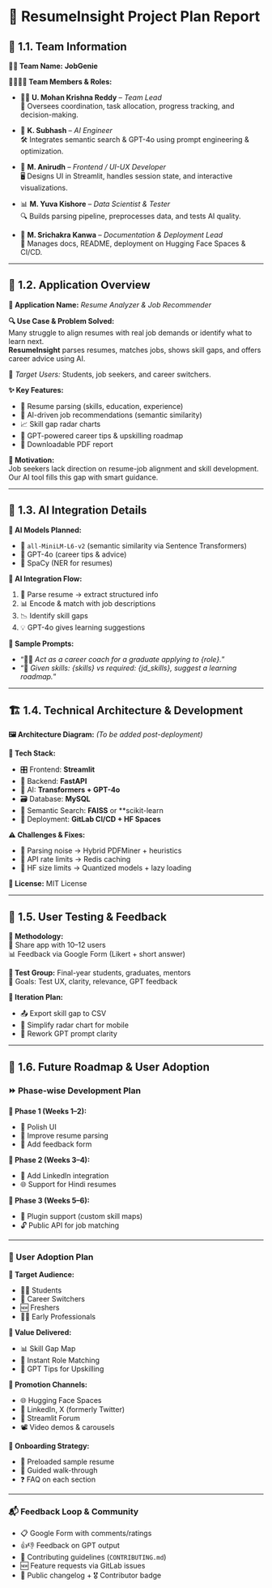 # 🧠 ResumeInsight Project Plan Report

## 👥 1.1. Team Information

**👨‍💻 Team Name:** **JobGenie**

**👨‍👩‍👦‍👦 Team Members & Roles:**

- 🧑‍✈️ **U. Mohan Krishna Reddy** – *Team Lead*  
  📌 Oversees coordination, task allocation, progress tracking, and decision-making.

- 🤖 **K. Subhash** – *AI Engineer*  
  🛠️ Integrates semantic search & GPT-4o using prompt engineering & optimization.

- 🎨 **M. Anirudh** – *Frontend / UI-UX Developer*  
  🖥️ Designs UI in Streamlit, handles session state, and interactive visualizations.

- 📊 **M. Yuva Kishore** – *Data Scientist & Tester*  
  🔍 Builds parsing pipeline, preprocesses data, and tests AI quality.

- 📄 **M. Srichakra Kanwa** – *Documentation & Deployment Lead*  
  📝 Manages docs, README, deployment on Hugging Face Spaces & CI/CD.

---

## 📄 1.2. Application Overview

**🧾 Application Name:** *Resume Analyzer & Job Recommender*

**🔍 Use Case & Problem Solved:**  
Many struggle to align resumes with real job demands or identify what to learn next.  
**ResumeInsight** parses resumes, matches jobs, shows skill gaps, and offers career advice using AI.

👤 *Target Users:* Students, job seekers, and career switchers.

**✨ Key Features:**

- 📄 Resume parsing (skills, education, experience)
- 🧠 AI-driven job recommendations (semantic similarity)
- 📈 Skill gap radar charts
- 💬 GPT-powered career tips & upskilling roadmap
- 🧾 Downloadable PDF report

**🎯 Motivation:**  
Job seekers lack direction on resume-job alignment and skill development. Our AI tool fills this gap with smart guidance.

---

## 🤖 1.3. AI Integration Details

**🧠 AI Models Planned:**

- 🧬 `all-MiniLM-L6-v2` (semantic similarity via Sentence Transformers)
- 🧠 GPT-4o (career tips & advice)
- 🧾 SpaCy (NER for resumes)

**🔌 AI Integration Flow:**

1. 📑 Parse resume → extract structured info
2. 📊 Encode & match with job descriptions
3. 📉 Identify skill gaps
4. 💡 GPT-4o gives learning suggestions

**🧪 Sample Prompts:**

- “🧑‍🏫 *Act as a career coach for a graduate applying to {role}.*”
- “📘 *Given skills: {skills} vs required: {jd_skills}, suggest a learning roadmap.*”

---

## 🏗️ 1.4. Technical Architecture & Development

**🖼️ Architecture Diagram:** *(To be added post-deployment)*

**🧰 Tech Stack:**

- 🎛️ Frontend: **Streamlit**
- 🧠 Backend: **FastAPI**
- 🤖 AI: **Transformers + GPT-4o**
- 🗃️ Database: **MySQL**
- 🧭 Semantic Search: **FAISS** or **scikit-learn 
- 🚀 Deployment: **GitLab CI/CD + HF Spaces**


**⚠️ Challenges & Fixes:**

- 📄 Parsing noise → Hybrid PDFMiner + heuristics
- 🚦 API rate limits → Redis caching
- 💾 HF size limits → Quantized models + lazy loading

**📜 License:** MIT License

---

## 🧪 1.5. User Testing & Feedback

**📐 Methodology:**  
🔁 Share app with 10–12 users  
📊 Feedback via Google Form (Likert + short answer)

**👥 Test Group:** Final-year students, graduates, mentors  
🎯 Goals: Test UX, clarity, relevance, GPT feedback

**🔄 Iteration Plan:**

- 📤 Export skill gap to CSV
- 📱 Simplify radar chart for mobile
- 💬 Rework GPT prompt clarity

---

## 🚀 1.6. Future Roadmap & User Adoption

### ⏩ **Phase-wise Development Plan**

**📅 Phase 1 (Weeks 1–2):**  
- 🎨 Polish UI  
- 📄 Improve resume parsing  
- 📝 Add feedback form

**📅 Phase 2 (Weeks 3–4):**  
- 🔗 Add LinkedIn integration  
- 🌐 Support for Hindi resumes

**📅 Phase 3 (Weeks 5–6):**  
- 🧩 Plugin support (custom skill maps)  
- 🔓 Public API for job matching

---

### 🎯 User Adoption Plan

**👥 Target Audience:**  
- 🧑‍🎓 Students  
- 🔄 Career Switchers  
- 🆕 Freshers  
- 👨‍💼 Early Professionals

**💎 Value Delivered:**

- 📊 Skill Gap Map  
- 🧠 Instant Role Matching  
- 🧭 GPT Tips for Upskilling

**📢 Promotion Channels:**

- 🌐 Hugging Face Spaces  
- 💼 LinkedIn, X (formerly Twitter)  
- 🌟 Streamlit Forum  
- 📽️ Video demos & carousels

**🚪 Onboarding Strategy:**

- 🧾 Preloaded sample resume  
- 👣 Guided walk-through  
- ❓ FAQ on each section

---

### 📬 Feedback Loop & Community

- 📋 Google Form with comments/ratings  
- 👍👎 Feedback on GPT output  
- 🤝 Contributing guidelines (`CONTRIBUTING.md`)  
- 🆕 Feature requests via GitLab issues  
- 📝 Public changelog + 🎖️ Contributor badge
